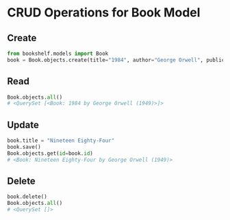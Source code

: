 # CRUD Operations for Book Model

## Create
```python
from bookshelf.models import Book
book = Book.objects.create(title="1984", author="George Orwell", publication_year=1949)
```

## Read
```python
Book.objects.all()
# <QuerySet [<Book: 1984 by George Orwell (1949)>]>
```

## Update
```python
book.title = "Nineteen Eighty-Four"
book.save()
Book.objects.get(id=book.id)
# <Book: Nineteen Eighty-Four by George Orwell (1949)>
```

## Delete
```python
book.delete()
Book.objects.all()
# <QuerySet []>

